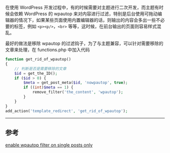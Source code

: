 <!-- title:WordPress 文章自定义 wpautop 过滤内容 -->
<!-- keywords:WordPress -->

在使用 WordPress 开发过程中，有的时候需要对主题进行二次开发，而主题有时候会依赖 WordPress 的 wpautop 来对内容进行过滤，特别是后台使用可拖动编辑器的情况下，如果某些页面使用内置编辑器的话，则输出的内容会多出一些不必要的标签，例如 `<p><p/>`，`<br>` 等等，这时候，在前台输出的页面则容易样式混乱。

最好的做法是移除 wpautop 的过滤钩子，为了与主题兼容，可以针对需要移除的文章来处理，在 functions.php 中加入代码

```php
function get_rid_of_wpautop()
{
	// 判断是否是需要移除的文章
	$id = get_the_ID();
	if ($id > 0) {
		$meta = get_post_meta($id, 'nowpautop', true);
		if ((int)$meta == 1) {
			remove_filter('the_content', 'wpautop');
		}
	}
}
add_action('template_redirect', 'get_rid_of_wpautop');
```

---

## 参考

[enable wpautop filter on single posts only](https://stackoverflow.com/questions/3685476/enable-wpautop-filter-on-single-posts-only)

